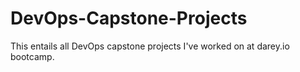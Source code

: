 # DevOps-Capstone-Projects
This entails all DevOps capstone projects I've worked on at darey.io bootcamp.
